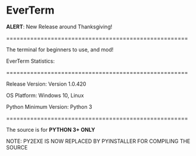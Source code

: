 # EverTerm

**ALERT**: New Release around Thanksgiving!

=====================================================

The terminal for beginners to use, and mod!

EverTerm Statistics:

=====================================================


Release Version: Version 1.0.420

OS Platform: Windows 10, Linux

Python Minimum Version: Python 3

=====================================================

The source is for **PYTHON 3+ ONLY**

NOTE: PY2EXE IS NOW REPLACED BY PYINSTALLER FOR COMPILING THE SOURCE

